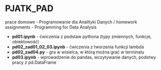 # PJATK_PAD
prace domowe - Programowanie dla Analityki Danych / homework assignments - Programming for Data Analysis

- **pd01.ipynb** - ćwiczenia z podstaw pythona (typy zmiennych, funkcje, obiektowość)
- **pd02_zad01_02_03.ipynb** - ćwiczenia z tworzenia funkcji lambda
- **pd02_zad04.py** - gra w wisielca, w którą można grać w terminalu
- **pd03.ipynb** - wprowadzenie do pandas, wczytywanie danych, podstwy pracy z pd.DataFrame